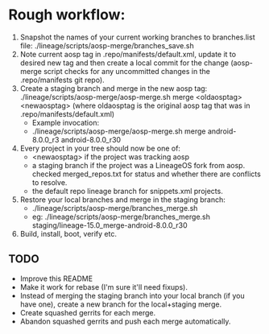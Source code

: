 # Rough workflow:
1. Snapshot the names of your current working branches to branches.list file: ./lineage/scripts/aosp-merge/branches_save.sh
1. Note current aosp tag in .repo/manifests/default.xml, update it to desired new tag and then create a local commit for the change (aosp-merge script checks for any uncommitted changes in the .repo/manifests git repo).
1. Create a staging branch and merge in the new aosp tag: ./lineage/scripts/aosp-merge/aosp-merge.sh merge \<oldaosptag> \<newaosptag>
(where oldaosptag is the original aosp tag that was in .repo/manifests/default.xml)
   * Example invocation:
   * ./lineage/scripts/aosp-merge/aosp-merge.sh merge android-8.0.0_r3 android-8.0.0_r30
1. Every project in your tree should now be one of:
   * \<newaosptag> if the project was tracking aosp
   * a staging branch if the project was a LineageOS fork from aosp.  checked merged_repos.txt for status and whether there are conflicts to resolve.
   * the default repo lineage branch for snippets.xml projects.
1. Restore your local branches and merge in the staging branch:
   * ./lineage/scripts/aosp-merge/branches_merge.sh <nameofstagingbranch>
   * eg: ./lineage/scripts/aosp-merge/branches_merge.sh staging/lineage-15.0_merge-android-8.0.0_r30
1. Build, install, boot, verify etc.

## TODO
* Improve this README
* Make it work for rebase (I'm sure it'll need fixups).
* Instead of merging the staging branch into your local branch (if you have one), create a new branch for the local+staging merge.
* Create squashed gerrits for each merge.
* Abandon squashed gerrits and push each merge automatically.

